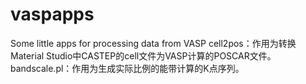 # vaspapps
Some little apps for processing data from VASP
cell2pos：作用为转换Material Studio中CASTEP的cell文件为VASP计算的POSCAR文件。
bandscale.pl：作用为生成实际比例的能带计算的K点序列。
